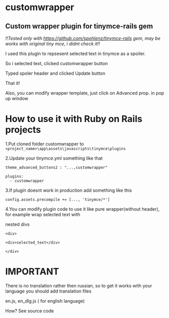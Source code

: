 customwrapper
=============
Custom wrapper plugin for tinymce-rails gem
---------------------------------------------

*!!Tested only with https://github.com/spohlenz/tinymce-rails gem, may be works with original tiny mce, i didnt check it!!*


I used this plugin to repsesent selected  text in tinymce as a spoiler.

So i selected text, clicked customwrapper button

Typed spoler header and clicked Update button

That it!

Also, you can modify wrapper template, just  click on Advanced prop. in pop up window



How to use it with Ruby on Rails projects
=============
1.Put cloned folder customwrapper to ```<project_name>\app\assets\javascripts\tinymce\plugins```

2.Update your tinymce.yml something like that
  ```
  theme_advanced_buttons2 : "...,customwrapper"

  plugins:
    - customwrapper

  ```

3.If plugin doesnt work in production add something like this
```
config.assets.precompile += [..., 'tinymce/*']
```

4.You can modify plugin code to use it like pure wrapper(without header), for example wrap selected text with

nested divs
```
<div>

<div>selected_text</div>

</div>
```


IMPORTANT
=====
There is no translation rather then russian, so to get it works with your language you should add translation files

en.js, en_dlg.js ( for english language)

How? See source code



